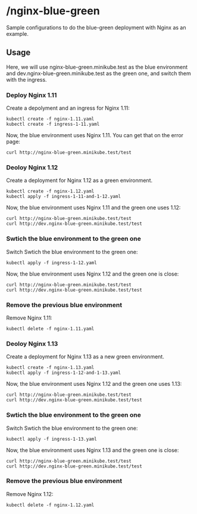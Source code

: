 # /nginx-blue-green

Sample configurations to do the blue-green deployment with Nginx as an example.

## Usage

Here, we will use nginx-blue-green.minikube.test as the blue environment and dev.nginx-blue-green.minikube.test as the green one, and switch them with the ingress.

### Deploy Nginx 1.11

Create a depolyment and an ingress for Nginx 1.11:

```
kubectl create -f nginx-1.11.yaml
kubectl create -f ingress-1-11.yaml
```

Now, the blue environment uses Nginx 1.11. You can get that on the error page:

```
curl http://nginx-blue-green.minikube.test/test
```

### Deoloy Nginx 1.12

Create a deployment for Nginx 1.12 as a green environment.

```
kubectl create -f nginx-1.12.yaml
kubectl apply -f ingress-1-11-and-1-12.yaml
```

Now, the blue environment uses Nginx 1.11 and the green one uses 1.12:

```
curl http://nginx-blue-green.minikube.test/test
curl http://dev.nginx-blue-green.minikube.test/test
```

### Swtich the blue environment to the green one

Switch Swtich the blue environment to the green one:

```
kubectl apply -f ingress-1-12.yaml
```

Now, the blue environment uses Nginx 1.12 and the green one is close:

```
curl http://nginx-blue-green.minikube.test/test
curl http://dev.nginx-blue-green.minikube.test/test
```

### Remove the previous blue environment

Remove Nginx 1.11:

```
kubectl delete -f nginx-1.11.yaml
```

### Deoloy Nginx 1.13

Create a deployment for Nginx 1.13 as a new green environment.

```
kubectl create -f nginx-1.13.yaml
kubectl apply -f ingress-1-12-and-1-13.yaml
```

Now, the blue environment uses Nginx 1.12 and the green one uses 1.13:

```
curl http://nginx-blue-green.minikube.test/test
curl http://dev.nginx-blue-green.minikube.test/test
```

### Swtich the blue environment to the green one

Switch Swtich the blue environment to the green one:

```
kubectl apply -f ingress-1-13.yaml
```

Now, the blue environment uses Nginx 1.13 and the green one is close:

```
curl http://nginx-blue-green.minikube.test/test
curl http://dev.nginx-blue-green.minikube.test/test
```

### Remove the previous blue environment

Remove Nginx 1.12:

```
kubectl delete -f nginx-1.12.yaml
```
